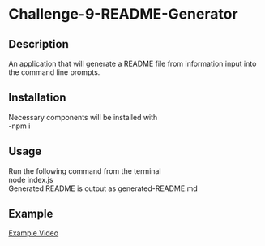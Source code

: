 # Challenge-9-README-Generator

## Description

An application that will generate a README file from information input into the command line prompts.

## Installation
Necessary components will be installed with  
-npm i

## Usage
Run the following command from the terminal  
node index.js  
Generated README is output as generated-README.md

## Example
[Example Video](https://drive.google.com/file/d/1n9ekugGrqDWYsf7ldKa6yEd7iCcfBsFA/view)
